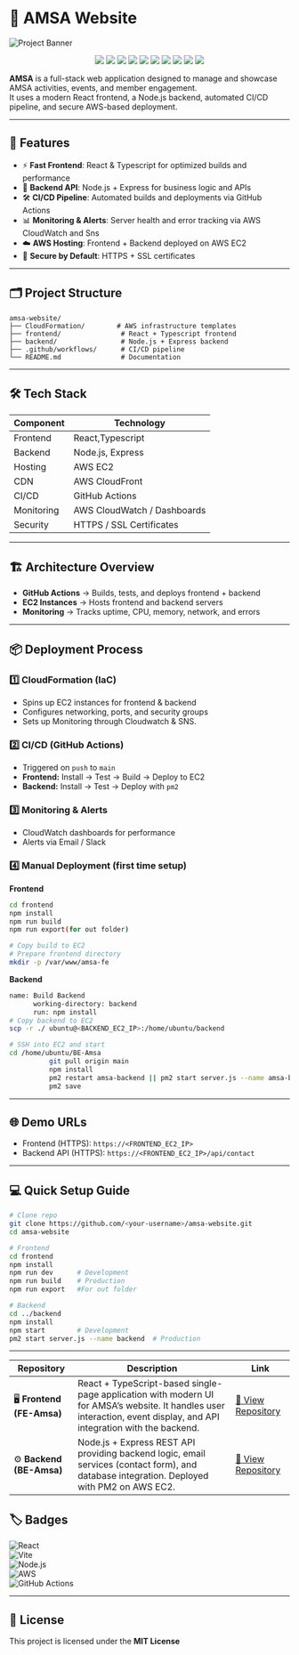 # 🌟 AMSA Website  

![Project Banner](https://www.amsa.org/wp-content/uploads/2020/10/amsa-logo-main-trimmed.png)  

<p align="center">
  <img src="https://img.shields.io/badge/Project-AMSA%20Website-blue?style=for-the-badge&logo=github" />
  <img src="https://img.shields.io/badge/Frontend-Next.js-black?style=for-the-badge&logo=nextdotjs" />
  <img src="https://img.shields.io/badge/Backend-Node.js-green?style=for-the-badge&logo=node.js" />
  <img src="https://img.shields.io/badge/Deployed%20On-AWS%20EC2-orange?style=for-the-badge&logo=amazonaws" />
  <img src="https://img.shields.io/badge/CI%2FCD-GitHub%20Actions-blue?style=for-the-badge&logo=githubactions" />
  <img src="https://img.shields.io/badge/Process%20Manager-PM2-yellow?style=for-the-badge&logo=pm2" />
  <img src="https://img.shields.io/badge/Reverse%20Proxy-Nginx-green?style=for-the-badge&logo=nginx" />
  <img src="https://img.shields.io/badge/Infrastructure-AWS%20CloudFormation-red?style=for-the-badge&logo=amazonaws" />
  <img src="https://img.shields.io/badge/Monitoring-AWS%20CloudWatch-purple?style=for-the-badge&logo=amazoncloudwatch" />
  <img src="https://img.shields.io/badge/Notifications-AWS%20SNS-orange?style=for-the-badge&logo=amazonaws" />
</p>


**AMSA** is a full-stack web application designed to manage and showcase AMSA activities, events, and member engagement.  
It uses a modern React frontend, a Node.js backend, automated CI/CD pipeline, and secure AWS-based deployment.  

---

## 🚀 Features  

- ⚡ **Fast Frontend**: React & Typescript for optimized builds and performance  
- 🔧 **Backend API**: Node.js + Express for business logic and APIs  
- 🛠️ **CI/CD Pipeline**: Automated builds and deployments via GitHub Actions   
- 📊 **Monitoring & Alerts**: Server health and error tracking via AWS CloudWatch and Sns
- ☁️ **AWS Hosting**: Frontend + Backend deployed on AWS EC2  
- 🔐 **Secure by Default**: HTTPS + SSL certificates  

---

## 🗂 Project Structure  

```
amsa-website/
├── CloudFormation/        # AWS infrastructure templates
├── frontend/               # React + Typescript frontend
├── backend/                # Node.js + Express backend
├── .github/workflows/      # CI/CD pipeline
└── README.md               # Documentation
```

---

## 🛠️ Tech Stack  

| Component   | Technology                     |
|-------------|--------------------------------|
| Frontend    | React,Typescript               |
| Backend     | Node.js, Express               |
| Hosting     | AWS EC2                        |
| CDN         | AWS CloudFront                 |
| CI/CD       | GitHub Actions                 |
| Monitoring  | AWS CloudWatch / Dashboards    |
| Security    | HTTPS / SSL Certificates       |

---

## 🏗️ Architecture Overview  

- **GitHub Actions** → Builds, tests, and deploys frontend + backend  
- **EC2 Instances** → Hosts frontend and backend servers   
- **Monitoring** → Tracks uptime, CPU, memory, network, and errors  

---

## 📦 Deployment Process  

### 1️⃣ CloudFormation (IaC)  
- Spins up EC2 instances for frontend & backend  
- Configures networking, ports, and security groups  
- Sets up Monitoring through Cloudwatch & SNS.  

### 2️⃣ CI/CD (GitHub Actions)  
- Triggered on `push` to `main`  
- **Frontend:** Install → Test → Build → Deploy to EC2  
- **Backend:** Install → Test → Deploy with `pm2`  

### 3️⃣ Monitoring & Alerts  
- CloudWatch dashboards for performance  
- Alerts via Email / Slack  

### 4️⃣ Manual Deployment (first time setup)  

**Frontend**
```bash
cd frontend
npm install
npm run build
npm run export(for out folder)

# Copy build to EC2
# Prepare frontend directory
mkdir -p /var/www/amsa-fe
```

**Backend**
```bash
name: Build Backend
      working-directory: backend
      run: npm install
# Copy backend to EC2
scp -r ./ ubuntu@<BACKEND_EC2_IP>:/home/ubuntu/backend

# SSH into EC2 and start
cd /home/ubuntu/BE-Amsa
          git pull origin main
          npm install
          pm2 restart amsa-backend || pm2 start server.js --name amsa-backend --watch
          pm2 save
```
---

## 🌐 Demo URLs  

- Frontend (HTTPS): `https://<FRONTEND_EC2_IP>`  
- Backend API (HTTPS): `https://<FRONTEND_EC2_IP>/api/contact`  
 

---

## 💻 Quick Setup Guide  

```bash
# Clone repo
git clone https://github.com/<your-username>/amsa-website.git
cd amsa-website

# Frontend
cd frontend
npm install
npm run dev      # Development
npm run build    # Production
npm run export   #For out folder

# Backend
cd ../backend
npm install
npm start        # Development
pm2 start server.js --name backend  # Production
```

---
| Repository                         | Description                                                                                                                                                           | Link                                                                    |
| ---------------------------------- | --------------------------------------------------------------------------------------------------------------------------------------------------------------------- | ----------------------------------------------------------------------- |
| 🖥️ **Frontend (FE-Amsa)** | React + TypeScript-based single-page application with modern UI for AMSA’s website. It handles user interaction, event display, and API integration with the backend. | [🔗 View Repository](https://github.com/prathamesh0413/FE-Amsa) |
| ⚙️ **Backend (BE-Amsa)**   | Node.js + Express REST API providing backend logic, email services (contact form), and database integration. Deployed with PM2 on AWS EC2.                            | [🔗 View Repository](https://github.com/prathamesh0413/BE-Amsa) |


## 🏷️ Badges  

![React](https://img.shields.io/badge/Frontend-React-blue)  
![Vite](https://img.shields.io/badge/Build-Vite-yellow)  
![Node.js](https://img.shields.io/badge/Backend-Node.js-green)  
![AWS](https://img.shields.io/badge/Cloud-AWS-orange)  
![GitHub Actions](https://img.shields.io/badge/CI/CD-GitHub_Actions-black)  

---

## 📄 License  

This project is licensed under the **MIT License**  
